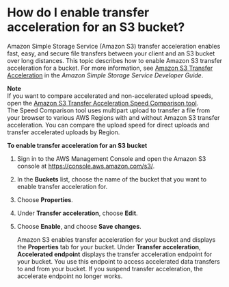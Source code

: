 # How do I enable transfer acceleration for an S3 bucket?<a name="enable-transfer-acceleration"></a>

Amazon Simple Storage Service \(Amazon S3\) transfer acceleration enables fast, easy, and secure file transfers between your client and an S3 bucket over long distances\. This topic describes how to enable Amazon S3 transfer acceleration for a bucket\. For more information, see [Amazon S3 Transfer Acceleration](https://docs.aws.amazon.com/AmazonS3/latest/dev/transfer-acceleration.html) in the *Amazon Simple Storage Service Developer Guide*\.

**Note**  
If you want to compare accelerated and non\-accelerated upload speeds, open the [ Amazon S3 Transfer Acceleration Speed Comparison tool](https://s3-accelerate-speedtest.s3-accelerate.amazonaws.com/en/accelerate-speed-comparsion.html)\.  
The Speed Comparison tool uses multipart upload to transfer a file from your browser to various AWS Regions with and without Amazon S3 transfer acceleration\. You can compare the upload speed for direct uploads and transfer accelerated uploads by Region\. 

**To enable transfer acceleration for an S3 bucket**

1. Sign in to the AWS Management Console and open the Amazon S3 console at [https://console\.aws\.amazon\.com/s3/](https://console.aws.amazon.com/s3/)\.

1. In the **Buckets** list, choose the name of the bucket that you want to enable transfer acceleration for\.

1. Choose **Properties**\.

1. Under **Transfer acceleration**, choose **Edit**\.

1. Choose **Enable**, and choose **Save changes**\.

   Amazon S3 enables transfer acceleration for your bucket and displays the **Properties** tab for your bucket\. Under **Transfer acceleration**, **Accelerated endpoint** displays the transfer acceleration endpoint for your bucket\. You use this endpoint to access accelerated data transfers to and from your bucket\. If you suspend transfer acceleration, the accelerate endpoint no longer works\.